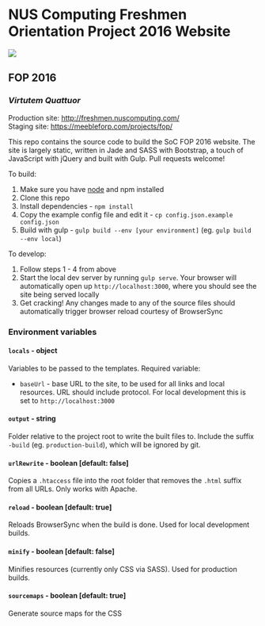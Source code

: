 # NUS Computing Freshmen Orientation Project 2016 Website 

![](https://meebleforp.com/projects/fop/img/logo.png) 

## FOP 2016

### *Virtutem Quattuor* 

Production site: http://freshmen.nuscomputing.com/  
Staging site: https://meebleforp.com/projects/fop/

This repo contains the source code to build the SoC FOP 2016 website. 
The site is largely static, written in Jade and SASS with Bootstrap, a touch of 
JavaScript with jQuery and built with Gulp. Pull requests welcome! 
 
To build: 

1. Make sure you have [node][1] and npm installed 
2. Clone this repo 
3. Install dependencies - `npm install`
4. Copy the example config file and edit it - `cp config.json.example config.json`
5. Build with gulp - `gulp build --env [your environment]` (eg. `gulp build --env local`) 

To develop: 

1. Follow steps 1 - 4 from above
2. Start the local dev server by running `gulp serve`. Your browser will automatically 
open up `http://localhost:3000`, where you should see the site being served locally  
3. Get cracking! Any changes made to any of the source files should 
automatically trigger browser reload courtesy of BrowserSync

### Environment variables 

#### `locals` - object 

Variables to be passed to the templates. Required variable: 

 - `baseUrl` - base URL to the site, to be used for all links and local resources. 
 URL should include protocol. For local development this is set to `http://localhost:3000`
 
#### `output` - string
 
Folder relative to the project root to write the built files to. Include the suffix `-build`
(eg. `production-build`), which will be ignored by git.  
 
#### `urlRewrite` - boolean [default: false] 

Copies a `.htaccess` file into the root folder that removes the `.html` suffix 
from all URLs. Only works with Apache. 

#### `reload` - boolean [default: true]

Reloads BrowserSync when the build is done. Used for local development builds.  

#### `minify` - boolean [default: false] 

Minifies resources (currently only CSS via SASS). Used for production builds. 

#### `sourcemaps` - boolean [default: true] 
 
Generate source maps for the CSS 

[1]: http://nodejs.org/